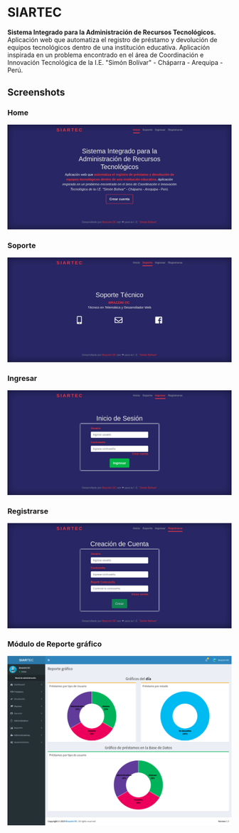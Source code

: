 # SIARTEC
**Sistema Integrado para la Administración de Recursos Tecnológicos.**  
Aplicación web que automatiza el registro de préstamo y devolución de equipos tecnológicos dentro de una institución educativa. Aplicación inspirada en un problema encontrado en el área de Coordinación e Innovación Tecnológica de la I.E. "Simón Bolívar" - Cháparra - Arequipa - Perú.

## Screenshots  

### Home  
![Home](Screenshots/SIARTEC-Home.png)

### Soporte  
![Soporte](Screenshots/SIARTEC-Soporte.png)

### Ingresar  
![Ingresar](Screenshots/SIARTEC-Ingresar.png)

### Registrarse  
![Registrarse](Screenshots/SIARTEC-Crear-Cuenta.png)

### Módulo de Reporte gráfico  
![ModuloReporteGrafico](Screenshots/SIARTEC-ReporteGrafico.png)

